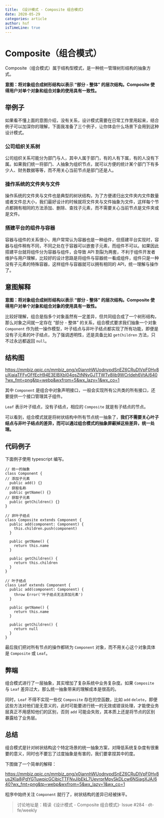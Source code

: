 ```yaml
---
title: 《设计模式 - Composite 组合模式》
date: 2020-05-29
categories: article
author: hsf
isTimeLine: true
---
```


# **Composite（组合模式）**

Composite（组合模式）属于结构型模式，是一种统一管理树形结构的抽象方式。

**意图：将对象组合成树形结构以表示 “部分 - 整体” 的层次结构。Composite 使得用户对单个对象和组合对象的使用具有一致性。**

## **举例子**

如果看不懂上面的意图介绍，没有关系，设计模式需要在日常工作里用起来，结合例子可以加深你的理解，下面我准备了三个例子，让你体会什么场景下会用到这种设计模式。

### **公司组织关系树**

公司组织关系可能分为部门与人，其中人属于部门，有的人有下属，有的人没有下属。如果我们统一将部门、人抽象为组织节点，就可以方便的统计某个部门下有多少人、财务数据等等，而不用关心当前节点是部门还是人。

### **操作系统的文件夹与文件**

操作系统的文件夹与文件也是典型的树状结构，为了方便递归出文件夹内文件数量或者文件总大小，我们最好设计的时候就将文件夹与文件抽象为文件，这样每个节点都拥有相同的方法添加、删除、查找子元素，而不需要关心当前节点是文件夹或是文件。

### **搭建平台的组件与容器**

容器与组件的关系很小，用户常常认为容器也是一种组件，但搭建平台实现时，容器与组件稍有不同，不同之处在于容器可以嵌套子元素，而组件不可以。如果因此搭建平台就将组件分为容器与组件，会导致 API 割裂为两套，不利于组件开发者维护与用户理解，比较好的设计思路是将组件与容器统一看成组件，组件只是一种没有子元素的特殊容器，这样组件与容器就可以拥有相同的 API，统一理解与操作了。

## **意图解释**

**意图：将对象组合成树形结构以表示 “部分 - 整体” 的层次结构。Composite 使得用户对单个对象和组合对象的使用具有一致性。**

比较好理解，组合是指多个对象虽然有一定差异，但共同组合成了一个树形结构，那么对象之间就一定存在 “部分 - 整体” 的关系，组合模式要求我们抽象一个对象 `Component` 作为统一操作模型，叶子结点与非叶子结点都实现了所有功能，即便是没有子元素的叶子结点，为了强调透明性，还是具备比如 `getChildren` 方法，只不过永远都返回 `null`。

## **结构图**

https://mmbiz.qpic.cn/mmbiz_png/x0iannhWUodnvpdSnEZ6CRuDlVpF0Hv8uXiaiaTFFyOFfEcH94E3ElBXbI04qsZtNNvGJTTWTv8Iib9WCrIdeh6VtA/640?wx_fmt=png&tp=webp&wxfrom=5&wx_lazy=1&wx_co=1

其中 `Component` 是组合中对象声明接口，一般会实现所有公共类的所有接口，还要提供一个接口管理其子组件。

`Leaf` 表示叶子结点，没有子结点，相应的 `Composite` 就是有子结点的节点。

可以看到，组合模式就是将树状结构中所有节点统一抽象了，**我们不需要关心叶子结点与非叶子结点的差异，而可以通过组合模式的抽象屏蔽掉这些差异，统一处理。**

## **代码例子**

下面例子使用 typescript 编写。

```
// 统一的抽象
class Component {
// 添加子元素
  public add() {}
// 获取名称
  public getName() {}
// 获取子元素
  public getChildren() {}
}

// 非叶子结点
class Composite extends Component {
  public add(component: Component) {
    this.children.push(component)
  }

  public getName() {
    return this.name
  }

  public getChildren() {
    return this.children
  }
}

// 叶子结点
class Leaf extends Component {
  public add(component: Component) {
    throw Error('叶子结点无法添加元素')
  }

  public getName() {
    return this.name
  }

  public getChildren() {
    return null
  }
}
```

最后我们把对所有节点的操作都转为 `Component` 对象，而不用关心这个对象具体是 `Composite` 或 `Leaf`。

## **弊端**

组合模式进行了一层抽象，其实增加了复杂系统中业务复杂度。如果 `Composite` 与 `Leaf` 差异过大，那么统一抽象带来的理解成本是很高的。

同时，`Leaf` 不得不实现一些仅 `Composite` 存在的空函数，比如 `add` `delete`，即便这些方法对他们是无意义的，此时可能要进行统一的无效或错误处理，才能使业务层真正不用感知他们的区别，否则 `add` 可能会失败，其本质上还是将节点的区别暴露给了业务层。

## **总结**

组合模式是针对树状结构这个特定场景的统一抽象方案，对降低系统复杂度有很重要的意义，同时也不要忘了过度抽象是有害的，我们要拿捏其中的度。

下图做了一个简单的解释：

https://mmbiz.qpic.cn/mmbiz_png/x0iannhWUodnvpdSnEZ6CRuDlVpF0Hv8us2KIa8jPdYGTuwpicGCibicTTFNvJibEkL7UevrprMpySkDLcw6NSiagXJA/640?wx_fmt=png&tp=webp&wxfrom=5&wx_lazy=1&wx_co=1

程序中始终关注 `Component` 就行了，树状结构的差异已经被抹平。

> 讨论地址是：精读《设计模式 - Composite 组合模式》· Issue #284 · dt-fe/weekly



